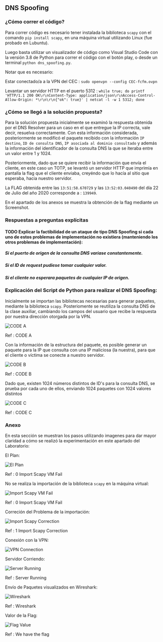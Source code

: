 ## DNS Spoofing

### ¿Cómo correr el código?

Para correr código es necesario tener instalada la biblioteca `scapy` con el comando `pip install scapy`, en una máquina virtual utilizando Linux (fue probado en Lubuntu).

Luego basta utilizar un visualizador de código como Visual Studio Code con la versión 3.8 de Python para correr el código con el botón play, o desde un terminal `python dns_spoofing.py`.

Notar que es necesario:

Estar conectado/a a la VPN del CEC : `sudo openvpn --config CEC-fcfm.ovpn`

Levantar un servidor HTTP en el puerto 5312 : `while true; do printf 'HTTP/1.1 200 OK\r\nContent-Type: application/json\r\nAccess-Control-Allow-Origin: *\r\n\r\n{"ok": true}' | netcat -l -w 1 5312; done`

### ¿Cómo se llegó a la solución propuesta?

Para la solución propuesta inicialmente se examinó la respuesta obtenida por el DNS Resolver para un caso en el que entregue la IP correcta, vale decir, resuelva correctamente. Con esta información considerada, posteriormente se modificó el paquete recibido con la información `IP destino`, `ID de consulta DNS`, `IP asociada al dominio consultado` y además la información del identificador de la consulta DNS la que se iteraba entre un valor entre 1 y 1024.

Posteriormente, dado que se quiere recibir la información que envía el cliente, en este caso un TOTP, se levantó un servidor HTTP que imprimía en pantalla la flag que el cliente enviaba, creyéndo que lo hacía al sitio que esperaba, hacia nuestro servidor.

La FLAG obtenida entre las `13:51:58.670729` y las `13:52:03.040490` del día 22 de Julio del año 2020 corresponde a :  `139949`.

En el apartado de los anexos se muestra la obtención de la flag mediante un Screenshot.

### Respuestas a preguntas explícitas

#### TODO Explicar la factibilidad de un ataque de tipo DNS Spoofing si cada uno de estos problemas de implementación no existiera (manteniendo los otros problemas de implementación):

##### Si el puerto de origen de la consulta DNS variase constantemente.
##### Si el ID de request pudiese tomar cualquier valor.
##### Si el cliente no esperara paquetes de cualquier IP de origen.

### Explicación del Script de Python para realizar el DNS Spoofing:

Inicialmente se importan las bibliotecas necesarias para generar paquetes, mediante la biblioteca `scapy`. Posteriomente se reutiliza la consulta DNS de la clase auxiliar, cambiando los campos del usuario que recibe la respuesta por nuestra dirección otorgada por la VPN.

![CODE A](http://anakena.dcc.uchile.cl/~patorres/Laboratorio3Seguridad/P2/CODE%20A.png)

Ref : CODE A

Con la información de la estructura del paquete, es posible generar un paquete para la IP que consulta con una IP maliciosa (la nuestra), para que el cliente o víctima se conecte a nuestro servidor.

![CODE B](http://anakena.dcc.uchile.cl/~patorres/Laboratorio3Seguridad/P2/CODE%20A.png)

Ref : CODE B

Dado que, existen 1024 números distintos de ID's para la consulta DNS, se prueba por cada uno de ellos, enviando 1024 paquetes con 1024 valores distintos

![CODE C](http://anakena.dcc.uchile.cl/~patorres/Laboratorio3Seguridad/P2/CODE%20A.png)

Ref : CODE C

### Anexo

En esta sección se muestran los pasos utilizando imagenes para dar mayor claridad a cómo se realizó la experimentación en este apartado del Laboratorio:

El Plan:

![El Plan]()

Ref : 0 Import Scapy VM Fail

No se realiza la importación de la biblioteca `scapy` en la máquina virtual:

![Import Scapy VM Fail](http://anakena.dcc.uchile.cl/anakena.jpg)

Ref : 0 Import Scapy VM Fail

Correción del Problema de la importación:

![Import Scapy Correction](http://anakena.dcc.uchile.cl/anakena.jpg)

Ref : 1 Import Scapy Correction

Conexión con la VPN:

![VPN Connection](http://anakena.dcc.uchile.cl/anakena.jpg)

Servidor Corriendo:

![Server Running](http://anakena.dcc.uchile.cl/anakena.jpg)

Ref : Server Running

Envío de Paquetes visualizados en Wireshark:

![Wireshark](http://anakena.dcc.uchile.cl/anakena.jpg)

Ref : Wireshark

Valor de la Flag:

![Flag Value](http://anakena.dcc.uchile.cl/anakena.jpg)

Ref : We have the flag
